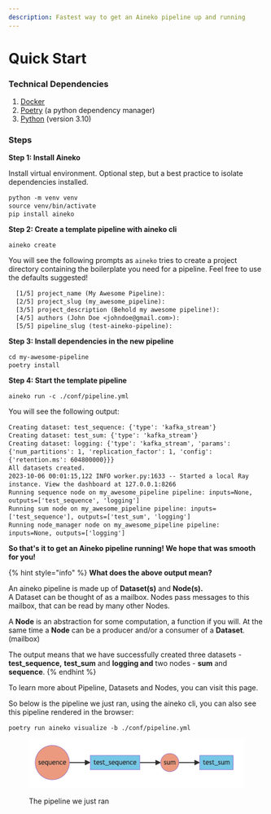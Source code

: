 ```yaml
---
description: Fastest way to get an Aineko pipeline up and running
---
```


# Quick Start

### Technical Dependencies&#x20;

1. [Docker](https://www.docker.com/get-started/)&#x20;
2. [Poetry](https://python-poetry.org/docs/#installation) (a python dependency manager)&#x20;
3. [Python](https://www.python.org/downloads/) (version 3.10)&#x20;

### Steps

**Step 1: Install Aineko**&#x20;

Install virtual environment. Optional step, but a best practice to isolate dependencies installed.&#x20;

```
python -m venv venv 
source venv/bin/activate 
pip install aineko
```

**Step 2: Create a template pipeline with aineko cli**&#x20;

```
aineko create 
```

You will see the following prompts as `aineko` tries to create a project directory containing the boilerplate you need for a pipeline. Feel free to use the defaults suggested! &#x20;

```
  [1/5] project_name (My Awesome Pipeline): 
  [2/5] project_slug (my_awesome_pipeline): 
  [3/5] project_description (Behold my awesome pipeline!): 
  [4/5] authors (John Doe <johndoe@gmail.com>): 
  [5/5] pipeline_slug (test-aineko-pipeline): 
```

**Step 3: Install dependencies in the new pipeline**&#x20;

```
cd my-awesome-pipeline
poetry install 
```

**Step 4: Start the template pipeline**&#x20;

```
aineko run -c ./conf/pipeline.yml
```

You will see the following output:&#x20;

```
Creating dataset: test_sequence: {'type': 'kafka_stream'}
Creating dataset: test_sum: {'type': 'kafka_stream'}
Creating dataset: logging: {'type': 'kafka_stream', 'params': {'num_partitions': 1, 'replication_factor': 1, 'config': {'retention.ms': 604800000}}}
All datasets created.
2023-10-06 00:01:15,122 INFO worker.py:1633 -- Started a local Ray instance. View the dashboard at 127.0.0.1:8266 
Running sequence node on my_awesome_pipeline pipeline: inputs=None, outputs=['test_sequence', 'logging']
Running sum node on my_awesome_pipeline pipeline: inputs=['test_sequence'], outputs=['test_sum', 'logging']
Running node_manager node on my_awesome_pipeline pipeline: inputs=None, outputs=['logging']
```

**So that's it to get an Aineko pipeline running! We hope that was smooth for you!**&#x20;

{% hint style="info" %}
**What does the above output mean?**&#x20;

An aineko pipeline is made up of **Dataset(s)** and **Node(s).**  \
A Dataset can be thought of as a mailbox. Nodes pass messages to this mailbox, that can be read by many other Nodes.&#x20;

A **Node** is an abstraction for some computation, a function if you will. At the same time a **Node** can be a producer and/or a consumer of a **Dataset**. (mailbox)&#x20;

The output means that we have successfully created three datasets - **test\_sequence,** **test\_sum** and **logging and** two nodes - **sum** and **sequence**.
{% endhint %}

To learn more about Pipeline, Datasets and Nodes, you can visit this page. &#x20;

So below is the pipeline we just ran, using the aineko cli, you can also see this pipeline rendered in the browser:&#x20;

```
poetry run aineko visualize -b ./conf/pipeline.yml
```

<figure><img src="../.gitbook/assets/image.png" alt=""><figcaption><p>The pipeline we just ran </p></figcaption></figure>




